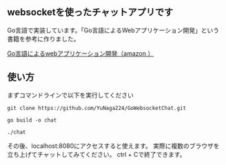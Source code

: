 ## websocketを使ったチャットアプリです
Go言語で実装しています。「Go言語によるWebアプリケーション開発」という書籍を参考に作りました。

[Go言語によるwebアプリケーション開発（amazon ）](https://www.amazon.co.jp/Go%E8%A8%80%E8%AA%9E%E3%81%AB%E3%82%88%E3%82%8BWeb%E3%82%A2%E3%83%97%E3%83%AA%E3%82%B1%E3%83%BC%E3%82%B7%E3%83%A7%E3%83%B3%E9%96%8B%E7%99%BA-Mat-Ryer/dp/4873117526/ref=sr_1_1?adgrpid=53112876877&gclid=CjwKCAiA_vKeBhAdEiwAFb_nraMDYWr9_2_zAsrr3dOx5zlwshxpVAYRBzeyNlsdsY7Y1jfmYsOWlBoCGWQQAvD_BwE&hvadid=618553090956&hvdev=c&hvlocphy=1009076&hvnetw=g&hvqmt=e&hvrand=13216602359019540869&hvtargid=kwd-335468543278&hydadcr=27294_14598076&jp-ad-ap=0&keywords=go%E8%A8%80%E8%AA%9E%E3%81%AB%E3%82%88%E3%82%8Bweb%E3%82%A2%E3%83%97%E3%83%AA%E3%82%B1%E3%83%BC%E3%82%B7%E3%83%A7%E3%83%B3%E9%96%8B%E7%99%BA&qid=1675413707&sr=8-1)

## 使い方

まずコマンドラインで以下を実行してください
```
git clone https://github.com/YuNaga224/GoWebsocketChat.git

go build -o chat

./chat
```

その後、localhost:8080にアクセスすると使えます。
実際に複数のブラウザを立ち上げてチャットしてみてください。
ctrl + Cで終了できます。
